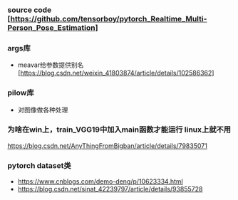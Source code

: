 ### source code [https://github.com/tensorboy/pytorch_Realtime_Multi-Person_Pose_Estimation]

### args库
+ meavar给参数提供别名 [https://blog.csdn.net/weixin_41803874/article/details/102586362]
### pilow库
+ 对图像做各种处理

### 为啥在win上，train_VGG19中加入main函数才能运行 linux上就不用
https://blog.csdn.net/AnyThingFromBigban/article/details/79835071

### pytorch dataset类
+ https://www.cnblogs.com/demo-deng/p/10623334.html
+ https://blog.csdn.net/sinat_42239797/article/details/93855728
